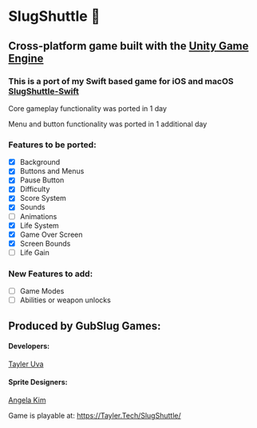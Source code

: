 # SlugShuttle 🚀
## Cross-platform game built with the [Unity Game Engine](https://unity3d.com)
### This is a port of my Swift based game for iOS and macOS [SlugShuttle-Swift](https://github.com/TaylerUva/SlugShuttle-Swift)

Core gameplay functionality was ported in 1 day

Menu and button functionality was ported in 1 additional day

### Features to be ported:
- [X] Background
- [x] Buttons and Menus
- [x] Pause Button
- [x] Difficulty
- [x] Score System
- [x] Sounds
- [ ] Animations
- [x] Life System
- [x] Game Over Screen
- [x] Screen Bounds
- [ ] Life Gain

### New Features to add:
- [ ] Game Modes
- [ ] Abilities or weapon unlocks

## Produced by GubSlug Games:
#### Developers:
[Tayler Uva](https://Tayler.Tech)

#### Sprite Designers:
[Angela Kim](https://github.com/AngelaKimmy)

Game is playable at: https://Tayler.Tech/SlugShuttle/
